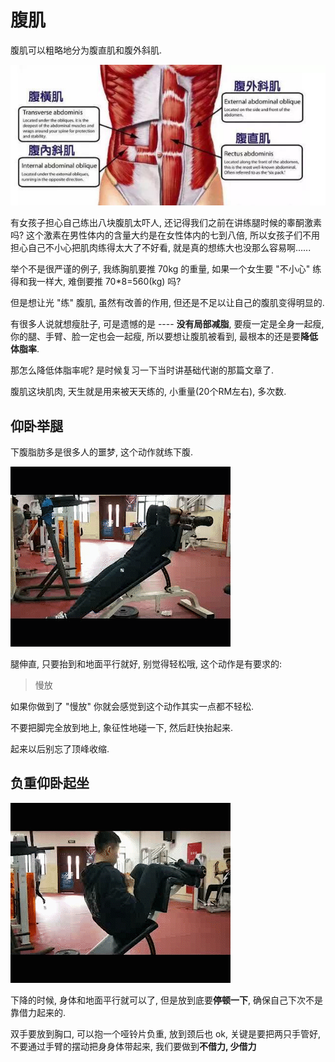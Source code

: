 # 腹肌

腹肌可以粗略地分为腹直肌和腹外斜肌.

![](https://github.com/caoxuCarlos/a-fitness-guide-for-college-students/blob/master/images/abs.jpeg?raw=true)

有女孩子担心自己练出八块腹肌太吓人, 还记得我们之前在讲练腿时候的睾酮激素吗? 这个激素在男性体内的含量大约是在女性体内的七到八倍, 所以女孩子们不用担心自己不小心把肌肉练得太大了不好看, 就是真的想练大也没那么容易啊......

举个不是很严谨的例子, 我练胸肌要推 70kg 的重量, 如果一个女生要 "不小心" 练得和我一样大, 难倒要推 70*8=560(kg) 吗?

但是想让光 "练" 腹肌, 虽然有改善的作用, 但还是不足以让自己的腹肌变得明显的. 

有很多人说就想瘦肚子, 可是遗憾的是 ---- **没有局部减脂**, 要瘦一定是全身一起瘦, 你的腿、手臂、脸一定也会一起瘦, 所以要想让腹肌被看到, 最根本的还是要**降低体脂率**.

那怎么降低体脂率呢? 是时候复习一下当时讲基础代谢的那篇文章了.

腹肌这块肌肉, 天生就是用来被天天练的, 小重量(20个RM左右), 多次数. 

## 仰卧举腿

下腹脂肪多是很多人的噩梦, 这个动作就练下腹.

![](https://github.com/caoxuCarlos/a-fitness-guide-for-college-students/blob/master/images/action/abs/%E4%BB%B0%E5%8D%A7%E4%B8%BE%E8%85%BF.gif?raw=true)

腿伸直, 只要抬到和地面平行就好, 别觉得轻松哦, 这个动作是有要求的:

> 慢放

如果你做到了 "慢放" 你就会感觉到这个动作其实一点都不轻松.

不要把脚完全放到地上, 象征性地碰一下, 然后赶快抬起来.

起来以后别忘了顶峰收缩.

## 负重仰卧起坐

![](https://github.com/caoxuCarlos/a-fitness-guide-for-college-students/blob/master/images/action/abs/%E4%BB%B0%E5%8D%A7%E8%B5%B7%E5%9D%90.gif?raw=true)

下降的时候, 身体和地面平行就可以了, 但是放到底要**停顿一下**, 确保自己下次不是靠借力起来的.

双手要放到胸口, 可以抱一个哑铃片负重, 放到颈后也 ok, 关键是要把两只手管好, 不要通过手臂的摆动把身身体带起来, 我们要做到**不借力, 少借力** 

